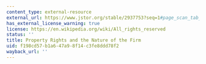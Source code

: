 ```yaml
---
content_type: external-resource
external_url: https://www.jstor.org/stable/2937753?seq=1#page_scan_tab_contents
has_external_license_warning: true
license: https://en.wikipedia.org/wiki/All_rights_reserved
status: ''
title: Property Rights and the Nature of the Firm
uid: f198cd57-b1a6-47a9-8f14-c3fe8ddd78f2
wayback_url: ''
---
```

